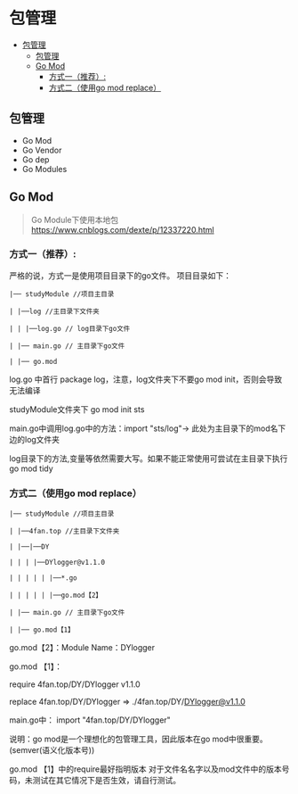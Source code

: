 # 包管理

<!-- TOC -->

- [包管理](#包管理)
  - [包管理](#包管理-1)
  - [Go Mod](#go-mod)
    - [方式一（推荐）:](#方式一推荐)
    - [方式二（使用go mod replace）](#方式二使用go-mod-replace)

<!-- /TOC -->


## 包管理

- Go Mod
- Go Vendor 
- Go dep
- Go Modules

## Go Mod

> Go Module下使用本地包 https://www.cnblogs.com/dexte/p/12337220.html


### 方式一（推荐）:

严格的说，方式一是使用项目目录下的go文件。
项目目录如下：

```
|── studyModule //项目主目录

| |──log //主目录下文件夹

| | |──log.go // log目录下go文件

| |── main.go // 主目录下go文件

| |── go.mod

```

log.go 中首行 package log，注意，log文件夹下不要go mod init，否则会导致无法编译

studyModule文件夹下 go mod init sts

main.go中调用log.go中的方法：import "sts/log"-> 此处为主目录下的mod名下边的log文件夹

log目录下的方法,变量等依然需要大写。如果不能正常使用可尝试在主目录下执行go mod tidy


### 方式二（使用go mod replace）
```
|── studyModule //项目主目录

| |──4fan.top //主目录下文件夹

| |──|──DY

| | | |──DYlogger@v1.1.0

| | | | | |──*.go

| | | | | |──go.mod【2】

| |── main.go // 主目录下go文件

| |── go.mod【1】

```

go.mod【2】：Module Name：DYlogger

go.mod 【1】：

require 4fan.top/DY/DYlogger v1.1.0

replace 4fan.top/DY/DYlogger => ./4fan.top/DY/DYlogger@v1.1.0

main.go中： import "4fan.top/DY/DYlogger"

说明：go mod是一个理想化的包管理工具，因此版本在go mod中很重要。(semver(语义化版本号))

go.mod 【1】中的require最好指明版本 对于文件名名字以及mod文件中的版本号码，未测试在其它情况下是否生效，请自行测试。